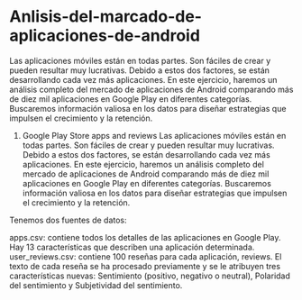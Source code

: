 # Anlisis-del-marcado-de-aplicaciones-de-android

Las aplicaciones móviles están en todas partes. Son fáciles de crear y pueden resultar muy lucrativas. Debido a estos dos factores, se están desarrollando cada vez más aplicaciones. En este ejercicio, haremos un análisis completo del mercado de aplicaciones de Android comparando más de diez mil aplicaciones en Google Play en diferentes categorías. Buscaremos información valiosa en los datos para diseñar estrategias que impulsen el crecimiento y la retención.

1. Google Play Store apps and reviews
Las aplicaciones móviles están en todas partes. Son fáciles de crear y pueden resultar muy lucrativas. Debido a estos dos factores, se están desarrollando cada vez más aplicaciones. En este ejercicio, haremos un análisis completo del mercado de aplicaciones de Android comparando más de diez mil aplicaciones en Google Play en diferentes categorías. Buscaremos información valiosa en los datos para diseñar estrategias que impulsen el crecimiento y la retención.

Tenemos dos fuentes de datos:

apps.csv: contiene todos los detalles de las aplicaciones en Google Play. Hay 13 características que describen una aplicación determinada.
user_reviews.csv: contiene 100 reseñas para cada aplicación, reviews. El texto de cada reseña se ha procesado previamente y se le atribuyen tres características nuevas: Sentimiento (positivo, negativo o neutral), Polaridad del sentimiento y Subjetividad del sentimiento.
